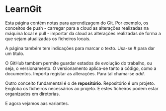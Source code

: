 # LearnGit


Esta página contém notas para aprendizagem do Git. Por exemplo, os conceitos de push - carregar para a cloud as alterações realizadas na máquina local e pull - importar da cloud as alterações realizadas de forma a que sejam atualizadas os ficheiros locais.

A página também tem indicações para marcar o texto. Usa-se # para dar um título.

O GitHub também permite guardar estados de evolução do trabalho, ou seja, o versionamento.
O versionamento aplica-se tanto a código, como a documentos. Importa registar as alterações. Para tal chama-se <i>add</i>.

Outro conceito fundamental é o de <b>repositório</b>. Repositório é um projeto. Engloba os ficheiros necessários ao projeto. E estes ficheiros podem estar organizados em diretorias.

E agora vejamos aas variantes.
